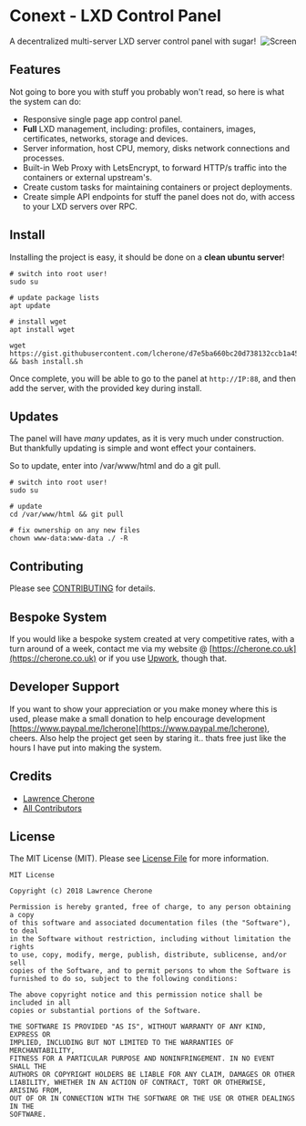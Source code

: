 # Conext - LXD Control Panel

<img src="https://i.imgur.com/gHhwGG4.png" alt="Screen" title="Screen" align="right" />

A decentralized multi-server LXD server control panel with sugar!

## Features

Not going to bore you with stuff you probably won't read, so here is what the system can do:

 - Responsive single page app control panel.
 - **Full** LXD management, including: profiles, containers, images, certificates, networks, storage and devices.
 - Server information, host CPU, memory, disks network connections and processes.
 - Built-in Web Proxy with LetsEncrypt, to forward HTTP/s traffic into the containers or external upstream's.
 - Create custom tasks for maintaining containers or project deployments.
 - Create simple API endpoints for stuff the panel does not do, with access to your LXD servers over RPC.

## Install

Installing the project is easy, it should be done on a **clean ubuntu server**!

```
# switch into root user!
sudo su

# update package lists
apt update

# install wget
apt install wget

wget https://gist.githubusercontent.com/lcherone/d7e5ba660bc20d738132ccb1a453459d/raw/ffea4d01806354562ce734260ef269ee9b8385cd/install.sh && bash install.sh
```

Once complete, you will be able to go to the panel at `http://IP:88`, and then add the server, with the provided key during install.

## Updates

The panel will have *many* updates, as it is very much under construction. But thankfully updating is simple and wont effect your containers.

So to update, enter into /var/www/html and do a git pull.

```
# switch into root user!
sudo su

# update
cd /var/www/html && git pull

# fix ownership on any new files
chown www-data:www-data ./ -R
```

<!--

### With Composer

On a **clean** Ubuntu server run the following commands:

```
# switch into root user!
sudo su

# update package lists and packages
sudo apt update && sudo apt -y upgrade

# install deps
sudo apt -y install zip php-cli

# install composer
sudo curl -sS https://getcomposer.org/installer | sudo php
sudo mv composer.phar /usr/local/bin/composer
sudo ln -s /usr/local/bin/composer /usr/bin/composer
```

Once done, install the project:

```
# make webroot and move into it
mkdir -p /var/www/html && cd /var/www/html

# install project (ignore warning about not to use root, root is required for post-install)
composer create-project lcherone/Conext .
```

### Git

Follow the above, then install with git.

```
cd /var/www/html

git clone git@github.com:lcherone/Conext.git .

composer install

composer setup

cd .nuxt

npm install

npm run dev

// or
npm run generate
```

### Install LXD

You must be using LXD version 3.0.0 or above, so unless your using 18.04 or above use the snap package.

```
# add www-data to lxd group
sudo usermod -a -G lxd www-data

# install snapd
sudo apt -y install snapd

# install lxd snap package
sudo snap install lxd

# initialise lxd (make sure you allow lxd over network - or the console wont work)
sudo lxd init
```

Now visit LXD API in your browser `https://IP:8443` and accept the self-signed certificate, 
this is done so the websocket connection will work when connecting to containers console.


### Allow www-data LXD access

```
# add www-data to sudoers so can run lxc commands
visudo

# then amend to User privilege specification, it should look like the following:

# User privilege specification
root     ALL=(ALL:ALL) ALL
www-data ALL=(ALL:ALL) NOPASSWD: /snap/bin/lxc
```

Once complete, you will be able to go to the panel at `http://IP:88`, and then add the server, with the provided key during install.

-->


## Contributing

Please see [CONTRIBUTING](https://github.com/lcherone/Conext/blob/master/CONTRIBUTING.md) for details.

## Bespoke System

If you would like a bespoke system created at very competitive rates, with a turn around of a week, contact me via my website @ [https://cherone.co.uk](https://cherone.co.uk) or if you use [Upwork](https://www.upwork.com/o/profiles/users/~01ff0ec055a5895e8f/), though that.

## Developer Support

If you want to show your appreciation or you make money where this is used, please make a small donation to help encourage development [https://www.paypal.me/lcherone](https://www.paypal.me/lcherone), cheers. Also help the project get seen by staring it.. thats free just like the hours I have put into making the system.

## Credits

- [Lawrence Cherone](https://github.com/lcherone)
- [All Contributors](https://github.com/lcherone/Conext/graphs/contributors)

## License

The MIT License (MIT). Please see [License File](https://github.com/lcherone/Conext/blob/master/LICENSE) for more information.

```
MIT License

Copyright (c) 2018 Lawrence Cherone

Permission is hereby granted, free of charge, to any person obtaining a copy
of this software and associated documentation files (the "Software"), to deal
in the Software without restriction, including without limitation the rights
to use, copy, modify, merge, publish, distribute, sublicense, and/or sell
copies of the Software, and to permit persons to whom the Software is
furnished to do so, subject to the following conditions:

The above copyright notice and this permission notice shall be included in all
copies or substantial portions of the Software.

THE SOFTWARE IS PROVIDED "AS IS", WITHOUT WARRANTY OF ANY KIND, EXPRESS OR
IMPLIED, INCLUDING BUT NOT LIMITED TO THE WARRANTIES OF MERCHANTABILITY,
FITNESS FOR A PARTICULAR PURPOSE AND NONINFRINGEMENT. IN NO EVENT SHALL THE
AUTHORS OR COPYRIGHT HOLDERS BE LIABLE FOR ANY CLAIM, DAMAGES OR OTHER
LIABILITY, WHETHER IN AN ACTION OF CONTRACT, TORT OR OTHERWISE, ARISING FROM,
OUT OF OR IN CONNECTION WITH THE SOFTWARE OR THE USE OR OTHER DEALINGS IN THE
SOFTWARE.
```